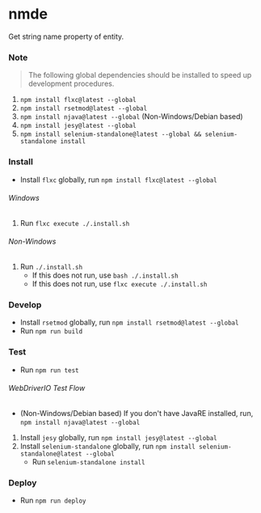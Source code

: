 # nmde
Get string name property of entity.

### Note
>The following global dependencies should be installed to speed up development procedures.
1. `npm install flxc@latest --global`
2. `npm install rsetmod@latest --global`
3. `npm install njava@latest --global` (Non-Windows/Debian based)
4. `npm install jesy@latest --global`
5. `npm install selenium-standalone@latest --global && selenium-standalone install`

### Install
* Install `flxc` globally, run `npm install flxc@latest --global`

###### Windows
1. Run `flxc execute ./.install.sh`

###### Non-Windows
1. Run `./.install.sh`
	* If this does not run, use `bash ./.install.sh`
	* If this does not run, use `flxc execute ./.install.sh`

### Develop
* Install `rsetmod` globally, run `npm install rsetmod@latest --global`
* Run `npm run build`


### Test
* Run `npm run test`

###### WebDriverIO Test Flow
* (Non-Windows/Debian based) If you don't have JavaRE installed, run, `npm install njava@latest --global`


1. Install `jesy` globally, run `npm install jesy@latest --global`
2. Install `selenium-standalone` globally, run `npm install selenium-standalone@latest --global`
	* Run `selenium-standalone install`


### Deploy
* Run `npm run deploy`
